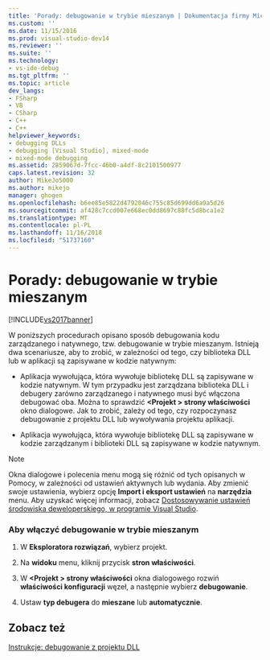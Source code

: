 ```yaml
---
title: 'Porady: debugowanie w trybie mieszanym | Dokumentacja firmy Microsoft'
ms.custom: ''
ms.date: 11/15/2016
ms.prod: visual-studio-dev14
ms.reviewer: ''
ms.suite: ''
ms.technology:
- vs-ide-debug
ms.tgt_pltfrm: ''
ms.topic: article
dev_langs:
- FSharp
- VB
- CSharp
- C++
- C++
helpviewer_keywords:
- debugging DLLs
- debugging [Visual Studio], mixed-mode
- mixed-mode debugging
ms.assetid: 2859067d-7fcc-46b0-a4df-8c2101500977
caps.latest.revision: 32
author: MikeJo5000
ms.author: mikejo
manager: ghogen
ms.openlocfilehash: b6ee85e5822d4792046c755c85d699dd6a9a5d26
ms.sourcegitcommit: af428c7ccd007e668ec0dd8697c88fc5d8bca1e2
ms.translationtype: MT
ms.contentlocale: pl-PL
ms.lasthandoff: 11/16/2018
ms.locfileid: "51737160"
---
```

# <a name="how-to-debug-in-mixed-mode"></a>Porady: debugowanie w trybie mieszanym
[!INCLUDE[vs2017banner](../includes/vs2017banner.md)]

W poniższych procedurach opisano sposób debugowania kodu zarządzanego i natywnego, tzw. debugowanie w trybie mieszanym. Istnieją dwa scenariusze, aby to zrobić, w zależności od tego, czy biblioteka DLL lub w aplikacji są zapisywane w kodzie natywnym:  
  
-   Aplikacja wywołująca, która wywołuje bibliotekę DLL są zapisywane w kodzie natywnym. W tym przypadku jest zarządzana biblioteka DLL i debugery zarówno zarządzanego i natywnego musi być włączona debugować oba. Można to sprawdzić  **\<Projekt > strony właściwości** okno dialogowe. Jak to zrobić, zależy od tego, czy rozpoczynasz debugowanie z projektu DLL lub wywoływania projektu aplikacji.  
  
-   Aplikacja wywołująca, która wywołuje bibliotekę DLL są zapisywane w kodzie zarządzanym i biblioteki DLL są zapisywane w kodzie natywnym.  
  
> [!NOTE]
>  Okna dialogowe i polecenia menu mogą się różnić od tych opisanych w Pomocy, w zależności od ustawień aktywnych lub wydania. Aby zmienić swoje ustawienia, wybierz opcję **Import i eksport ustawień** na **narzędzia** menu. Aby uzyskać więcej informacji, zobacz [Dostosowywanie ustawień środowiska deweloperskiego, w programie Visual Studio](http://msdn.microsoft.com/en-us/22c4debb-4e31-47a8-8f19-16f328d7dcd3).  
  
### <a name="to-enable-mixed-mode-debugging"></a>Aby włączyć debugowanie w trybie mieszanym  
  
1.  W **Eksploratora rozwiązań**, wybierz projekt.  
  
2.  Na **widoku** menu, kliknij przycisk **stron właściwości**.  
  
3.  W  **\<Projekt > strony właściwości** okna dialogowego rozwiń **właściwości konfiguracji** węzeł, a następnie wybierz **debugowanie**.  
  
4.  Ustaw **typ debugera** do **mieszane** lub **automatycznie**.  
  
## <a name="see-also"></a>Zobacz też  
 [Instrukcje: debugowanie z projektu DLL](../debugger/how-to-debug-from-a-dll-project.md)



